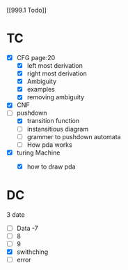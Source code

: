 [[999.1 Todo]]
# TC
- [x] CFG page:20
	- [x] left most derivation
	- [x] right most derivation
	- [x] Ambiguity
	- [x] examples
	- [x] removing ambiguity 
- [x] CNF
- [ ] pushdown
	- [x] transition function
	- [ ] instansitious diagram
	- [ ] grammer to pushdown automata
	- [ ] How pda works
- [x] turing Machine
	- [x] how to draw pda


# DC
3 date
- [ ] Data -7
- [ ] 8
- [ ] 9
- [x] swithching
- [ ] error